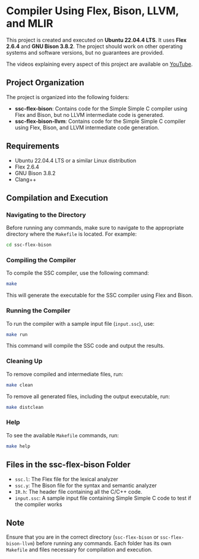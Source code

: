 # Compiler Using Flex, Bison, LLVM, and MLIR

This project is created and executed on **Ubuntu 22.04.4 LTS**. It uses **Flex 2.6.4** and **GNU Bison 3.8.2**. The project should work on other operating systems and software versions, but no guarantees are provided.

The videos explaining every aspect of this project are available on [YouTube](https://youtube.com/playlist?list=PLxP0p--aBHmL5uj9eecRFLIm1Qx2T8_sx&si=LvvqhGXqyp8faGQG).

## Project Organization

The project is organized into the following folders:

- **ssc-flex-bison**: Contains code for the Simple Simple C compiler using Flex and Bison, but no LLVM intermediate code is generated.
- **ssc-flex-bison-llvm**: Contains code for the Simple Simple C compiler using Flex, Bison, and LLVM intermediate code generation.

## Requirements

- Ubuntu 22.04.4 LTS or a similar Linux distribution
- Flex 2.6.4
- GNU Bison 3.8.2
- Clang++

## Compilation and Execution

### Navigating to the Directory

Before running any commands, make sure to navigate to the appropriate directory where the `Makefile` is located. For example:

```bash
cd ssc-flex-bison
```

### Compiling the Compiler

To compile the SSC compiler, use the following command:

```bash
make
```

This will generate the executable for the SSC compiler using Flex and Bison.

### Running the Compiler

To run the compiler with a sample input file (`input.ssc`), use:

```bash
make run
```

This command will compile the SSC code and output the results.

### Cleaning Up

To remove compiled and intermediate files, run:

```bash
make clean
```

To remove all generated files, including the output executable, run:

```bash
make distclean
```

### Help

To see the available `Makefile` commands, run:

```bash
make help
```

## Files in the ssc-flex-bison Folder

- `ssc.l`: The Flex file for the lexical analyzer
- `ssc.y`: The Bison file for the syntax and semantic analyzer
- `IR.h`: The header file containing all the C/C++ code.
- `input.ssc`: A sample input file containing Simple Simple C code to test if the compiler works

## Note

Ensure that you are in the correct directory (`ssc-flex-bison` or `ssc-flex-bison-llvm`) before running any commands. Each folder has its own `Makefile` and files necessary for compilation and execution.

